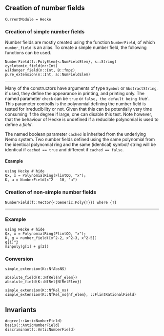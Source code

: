 ## Creation of number fields

```@meta
CurrentModule = Hecke
```

### Creation of simple number fields
Number fields are mostly created using the function `NumberField`, of which
`number_field` is an alias. To create a simple number field, the following
functions can be used.

```@docs
NumberField(f::PolyElem{<:NumFieldElem}, s::String)
cyclotomic_field(n::Int)
wildanger_field(n::Int, B::fmpz)
pure_extension(n::Int, a::NumFieldElem)
```
---

Many of the constructors have arguments of type `Symbol` or `AbstractString`,
if used, they define the appearance in printing, and printing only.
The named parameter `check` can be `true` or `false, the default being `true`.
This parameter controlls is the polynomial defining the number field is
tested for irreducibility or not. Given that this can be potentially 
very time consuming if the degree if large, one can disable this test. Note
however, that the behaviour of Hecke is undefined if a reducible polynomial
is used to define a *field*.

The named boolean parameter `cached` is inherited from the underlying Nemo
system. Two number fields defined using the same polynomial from the
identical polynomial ring and the same (identical) symbol/ string
will be identical if `cached == true` and different if `cached == false`.

#### Example

```@repl
using Hecke # hide
Qx, x = PolynomialRing(FlintQQ, "x");
K, a = NumberField(x^2 - 10, "a")
```

### Creation of non-simple number fields

```@docs
NumberField(f::Vector{<:Generic.Poly{T}}) where {T}
```
---

### Example

```@repl
using Hecke # hide
Qx, x = PolynomialRing(FlintQQ, "x");
K, g = number_field([x^2-2, x^2-3, x^2-5])
g[1]^2
minpoly(g[1] + g[2])
```

### Conversion
```@docs
simple_extension(K::NfAbsNS)
```

```@docs
absolute_field(K::NfRel{nf_elem})
absolute_field(K::NfRel{NfRelElem})
```

```@docs
simple_extension(K::NfRel_ns)
simple_extension(K::NfRel_ns{nf_elem}, ::FlintRationalField)
```

## Invariants

```@docs
degree(::AnticNumberField)
basis(::AnticNumberField)
discriminant(::AnticNumberField)
```
